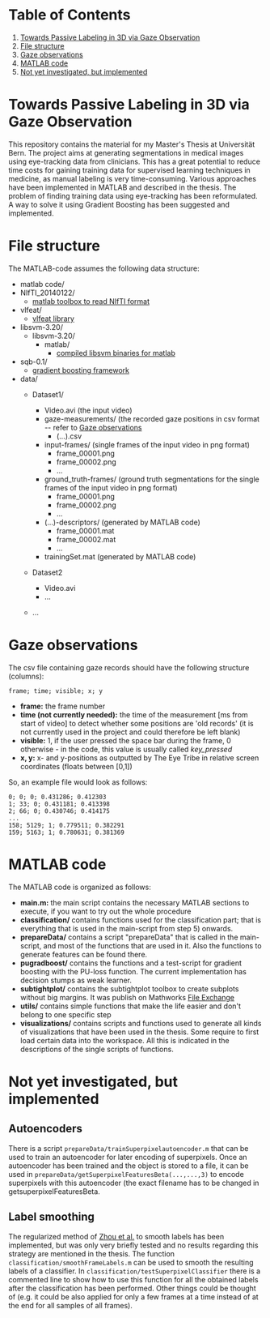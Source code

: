 # Table of Contents
1. [Towards Passive Labeling in 3D via Gaze Observation](#towards-passive-labeling-in-3d-via-gaze-observation)
2. [File structure](#file-structure)
3. [Gaze observations](#gaze-observations)
4. [MATLAB code](#matlab-code)
5. [Not yet investigated, but implemented](#not-yet-investigated,-but-implemented)

# Towards Passive Labeling in 3D via Gaze Observation
This repository contains the material for my Master's Thesis at Universität Bern. The project aims at generating segmentations in medical images using eye-tracking data from clinicians. This has a great potential to reduce time costs for gaining training data for supervised learning techniques in medicine, as manual labeling is very time-consuming. Various approaches have been implemented in MATLAB and described in the thesis. The problem of finding training data using eye-tracking has been reformulated. A way to solve it using Gradient Boosting has been suggested and implemented.

# File structure
The MATLAB-code assumes the following data structure:

- matlab code/ 
- NIfTI_20140122/
  - [matlab toolbox to read NIfTI format](http://ch.mathworks.com/matlabcentral/fileexchange/8797-tools-for-nifti-and-analyze-image)
- vlfeat/
  - [vlfeat library](http://www.vlfeat.org/)
- libsvm-3.20/
  - libsvm-3.20/
    - matlab/
      - [compiled libsvm binaries for matlab](https://www.csie.ntu.edu.tw/~cjlin/libsvm/)
- sqb-0.1/
  - [gradient boosting framework](https://sites.google.com/site/carlosbecker/resources/gradient-boosting-boosted-trees)
- data/
  - Dataset1/
    - Video.avi (the input video)
    - gaze-measurements/ (the recorded gaze positions in csv format -- refer to [Gaze observations](#gaze-observations)
      - (...).csv
    - input-frames/ (single frames of the input video in png format)
      - frame_00001.png
      - frame_00002.png
      - ...
    - ground_truth-frames/ (ground truth segmentations for the single frames of the input video in png format)
      - frame_00001.png
      - frame_00002.png
      - ...
    - (...)-descriptors/ (generated by MATLAB code)
      - frame_00001.mat
      - frame_00002.mat
      - ...
    - trainingSet.mat (generated by MATLAB code)

  - Dataset2
    - Video.avi
    - ...
  - ...

# Gaze observations #
The csv file containing gaze records should have the following structure (columns):

    frame; time; visible; x; y

- **frame:** the frame number
- **time (not currently needed):** the time of the measurement [ms from start of video] to detect whether some positions are 'old records' (it is not currently used in the project and could therefore be left blank)
- **visible:** 1, if the user pressed the space bar during the frame, 0 otherwise - in the code, this value is usually called *key_pressed*
- **x, y:** x- and y-positions as outputted by The Eye Tribe in relative screen coordinates (floats between [0,1])

So, an example file would look as follows:

    0; 0; 0; 0.431286; 0.412303
    1; 33; 0; 0.431181; 0.413398
    2; 66; 0; 0.430746; 0.414175
    ...
    158; 5129; 1; 0.779511; 0.382291
    159; 5163; 1; 0.780631; 0.381369

# MATLAB code #
The MATLAB code is organized as follows:

- **main.m:** the main script contains the necessary MATLAB sections to execute, if you want to try out the whole procedure
- **classification/** contains functions used for the classification part; that is everything that is used in the main-script from step 5) onwards.
- **prepareData/** contains a script "prepareData" that is called in the main-script, and most of the functions that are used in it. Also the functions to generate features can be found there.
- **pugradboost/** contains the functions and a test-script for gradient boosting with the PU-loss function. The current implementation has decision stumps as weak learner.
- **subtightplot/** contains the subtightplot toolbox to create subplots without big margins. It was publish on Mathworks [File Exchange](http://www.mathworks.com/matlabcentral/fileexchange/39664-subtightplot)
- **utils/** contains simple functions that make the life easier and don't belong to one specific step
- **visualizations/** contains scripts and functions used to generate all kinds of visualizations that have been used in the thesis. Some require to first load certain data into the workspace. All this is indicated in the descriptions of the single scripts of functions.

# Not yet investigated, but implemented #

## Autoencoders ##
There is a script `prepareData/trainSuperpixelautoencoder.m` that can be used to train an autoencoder for later encoding of superpixels. Once an autoencoder has been trained and the object is stored to a file, it can be used in `prepareData/getSuperpixelFeaturesBeta(...,...,3)` to encode superpixels with this autoencoder (the exact filename has to be changed in getsuperpixelFeaturesBeta.

## Label smoothing ##
The regularized method of [Zhou et al.](http://papers.nips.cc/paper/2506-learning-with-local-and-global-consistency.pdf) to smooth labels has been implemented, but was only very briefly tested and no results regarding this strategy are mentioned in the thesis. The function `classification/smoothFrameLabels.m` can be used to smooth the resulting labels of a classifier. In `classification/testSuperpixelClassifier` there is a commented line to show how to use this function for all the obtained labels after the classification has been performed. Other things could be thought of (e.g. it could be also applied for only a few frames at a time instead of at the end for all samples of all frames).
